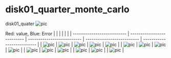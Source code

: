 # disk01_quarter_monte_carlo

disk01_quater
![pic](disk01.png)

Red: value, Blue: Error
|                            |                            |                            |                            |                            |
| -------------------------- | -------------------------- | -------------------------- | -------------------------- | -------------------------- |
| ![pic](./disk01_00_00.png) | ![pic](./disk01_00_01.png) | ![pic](./disk01_00_02.png) | ![pic](./disk01_00_03.png) | ![pic](./disk01_00_04.png) |
| ![pic](./disk01_01_00.png) | ![pic](./disk01_01_01.png) | ![pic](./disk01_01_02.png) | ![pic](./disk01_01_03.png) |
| ![pic](./disk01_02_00.png) | ![pic](./disk01_02_01.png) | ![pic](./disk01_02_02.png) |
| ![pic](./disk01_03_00.png) | ![pic](./disk01_03_01.png) |
| ![pic](./disk01_04_00.png) |
